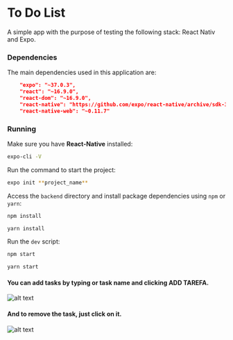 # To Do List
A simple app with the purpose of testing the following stack: React Nativ and Expo.

### Dependencies

The main dependencies used in this application are:

``` json
    "expo": "~37.0.3",
    "react": "~16.9.0",
    "react-dom": "~16.9.0",
    "react-native": "https://github.com/expo/react-native/archive/sdk-37.0.1.tar.gz",
    "react-native-web": "~0.11.7"
```

### Running

Make sure you have **React-Native** installed:
``` bash
expo-cli -V
```

Run the command to start the project:
``` bash
expo init **project_name**
```

Access the `backend` directory and install package dependencies using `npm` or `yarn`:
``` bash
npm install
```
``` bash
yarn install
```

Run the `dev` script:
``` bash
npm start
```
``` bash
yarn start
```

#### You can add tasks by typing or task name and clicking ADD TAREFA.

![alt text](https://i.ibb.co/Gkhg3tV/Screenshot-20200605-011348.png)

#### And to remove the task, just click on it.

![alt text](https://i.ibb.co/0h5kM2M/Screenshot-20200605-011337.png)

